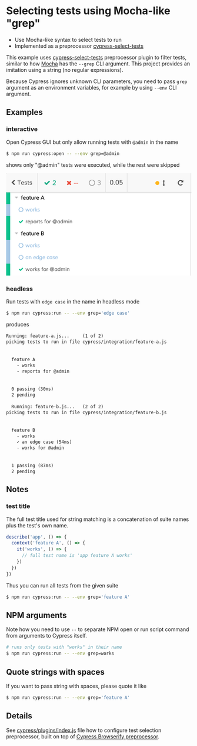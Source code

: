 # Selecting tests using Mocha-like "grep"

- Use Mocha-like syntax to select tests to run
- Implemented as a preprocessor [cypress-select-tests](https://github.com/bahmutov/cypress-select-tests)

This example uses [cypress-select-tests](https://github.com/bahmutov/cypress-select-tests) preprocessor plugin to filter tests, similar to how [Mocha](https://mochajs.org/) has the `--grep` CLI argument. This project provides an imitation using a string (no regular expressions).

Because Cypress ignores unknown CLI parameters, you need to pass `grep` argument as an environment variables, for example by using `--env` CLI argument.

## Examples

### interactive

Open Cypress GUI but only allow running tests with `@admin` in the name

```bash
$ npm run cypress:open -- --env grep=@admin
```

shows only "@admin" tests were executed, while the rest were skipped

![Running all tests with admin](images/grep-admin.png)

### headless

Run tests with `edge case` in the name in headless mode

```bash
$ npm run cypress:run -- --env grep='edge case'
```

produces

```text
Running: feature-a.js...     (1 of 2)
picking tests to run in file cypress/integration/feature-a.js


  feature A
    - works
    - reports for @admin


  0 passing (30ms)
  2 pending

  Running: feature-b.js...   (2 of 2)
picking tests to run in file cypress/integration/feature-b.js


  feature B
    - works
    ✓ an edge case (54ms)
    - works for @admin


  1 passing (87ms)
  2 pending
```

## Notes

### test title

The full test title used for string matching is a concatenation of suite names plus the test's own name.

```js
describe('app', () => {
  context('feature A', () => {
    it('works', () => {
      // full test name is 'app feature A works'
    })
  })
})
```

Thus you can run all tests from the given suite

```bash
$ npm run cypress:run -- --env grep='feature A'
```

## NPM arguments

Note how you need to use `--` to separate NPM open or run script command from arguments to Cypress itself.

```bash
# runs only tests with "works" in their name
$ npm run cypress:run -- --env grep=works
```

## Quote strings with spaces

If you want to pass string with spaces, please quote it like

```bash
$ npm run cypress:run -- --env grep='feature A'
```

## Details

See [cypress/plugins/index.js](cypress/plugins/index.js) file how to configure test selection preprocessor, built on top of [Cypress Browserify preprocessor](https://github.com/cypress-io/cypress-browserify-preprocessor).
